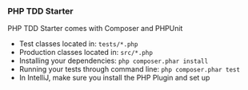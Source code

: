 ### PHP TDD Starter

PHP TDD Starter comes with Composer and PHPUnit

- Test classes located in: `tests/*.php`
- Production classes located in: `src/*.php`
- Installing your dependencies: `php composer.phar install`
- Running your tests through command line: `php composer.phar test`
- In IntelliJ, make sure you install the PHP Plugin and set up 
